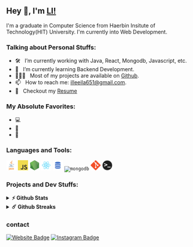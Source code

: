 ## Hey 👋, I'm [LI!](https://github.com/leetingman/)

I'm a graduate in Computer Science from Haerbin Insitute of Technology(HIT) University. I'm currently into Web Development.






### Talking about Personal Stuffs:

- 🛠 &nbsp; I’m currently working with Java, React, Mongodb, Javascript, etc.
- 🚀 &nbsp; I’m currently learning Backend Development.
- 👨🏻‍💻 &nbsp; Most of my projects are available on [Github](https://github.com/leetingman).
- 📫 &nbsp; How to reach me: illeeila651@gmail.com.
- 📝 &nbsp; Checkout my [Resume](notion)

### My Absolute Favorites:

- 💻 &nbsp; 
- 📰 &nbsp; 
- 🍕 &nbsp; 

### Languages and Tools:

<code><img height="27" src="https://raw.githubusercontent.com/github/explore/80688e429a7d4ef2fca1e82350fe8e3517d3494d/topics/java/java.png" alt="java"></code>
<code><img height="27" src="https://raw.githubusercontent.com/github/explore/80688e429a7d4ef2fca1e82350fe8e3517d3494d/topics/javascript/javascript.png" alt="javascript"></code>
<code><img height="27" src="https://raw.githubusercontent.com/github/explore/80688e429a7d4ef2fca1e82350fe8e3517d3494d/topics/nodejs/nodejs.png" alt="nodejs"></code>
<code><img height="27" src="https://raw.githubusercontent.com/github/explore/80688e429a7d4ef2fca1e82350fe8e3517d3494d/topics/react/react.png" alt="react"></code>
<code><img height="27" src="https://raw.githubusercontent.com/github/explore/80688e429a7d4ef2fca1e82350fe8e3517d3494d/topics/sql/sql.png" alt="sql"></code>
<code><img height="27" src="https://encrypted-tbn0.gstatic.com/images?q=tbn%3AANd9GcSTTzPAw-55ssm1Im594xYZ9eRQu2JylrkYLg&usqp=CAU" alt="mongodb"></code>
<code><img height="27" src="https://raw.githubusercontent.com/devicons/devicon/master/icons/git/git-original.svg" alt="git"></code>
<code><img height="27" src="https://raw.githubusercontent.com/github/explore/80688e429a7d4ef2fca1e82350fe8e3517d3494d/topics/terminal/terminal.png" alt="terminal"></code>

### Projects and Dev Stuffs:

<details>	
  <summary><b>⚡ Github Stats</b></summary>

  <br />
  <img height="180em" src="https://github-readme-stats.vercel.app/api?username=leetingman&show_icons=true&hide_border=true&&count_private=true&include_all_commits=true" />
  <img height="180em" src="https://github-readme-stats.vercel.app/api/top-langs/?username=leetingman&exclude_repo=KNN-Image-Classification&show_icons=true&hide_border=true&layout=compact&langs_count=8"/>
</details>

<details>	
  <summary><b>☄️ Github Streaks</b></summary>

  <br />
  <img height="180em" src="https://github-readme-streak-stats.herokuapp.com/?user=leetingman&hide_border=true" />
</details>


### contact

[![Website Badge](https://img.shields.io/badge/Website-3b5998?style=flat-square&logo=google-chrome&logoColor=white)](https://leetingman.github.io/)
[![Instagram Badge](https://img.shields.io/badge/-Instagram-e4405f?style=flat-square&logo=Instagram&logoColor=white)](https://instagram.com/leetingman/)


